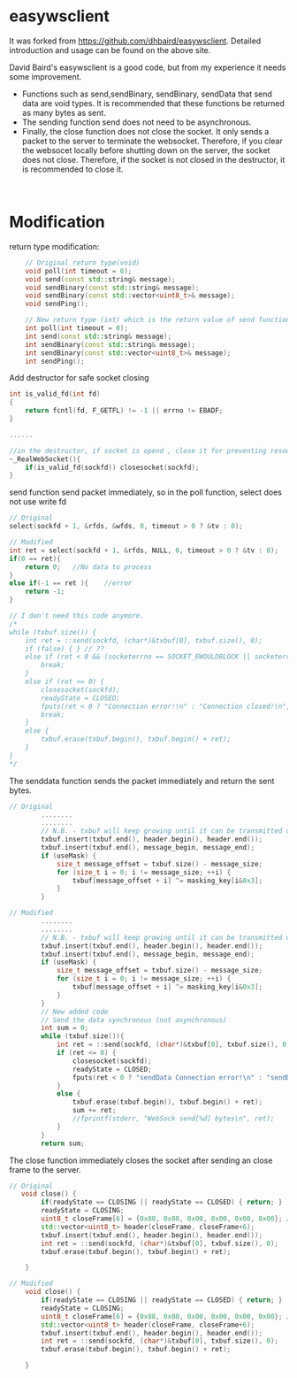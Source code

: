 easywsclient
============

It was forked from https://github.com/dhbaird/easywsclient.
Detailed introduction and usage can be found on the above site.

David Baird's easywsclient is a good code, but from my experience it needs some improvement.

- Functions such as send,sendBinary, sendBinary, sendData that send data are void types. It is recommended that these functions be returned as many bytes as sent.
- The sending function send does not need to be asynchronous.
- Finally, the close function does not close the socket. It only sends a packet to the server to terminate the websocket. Therefore, if you clear the websocet locally before shutting down on the server, the socket does not close. Therefore, if the socket is not closed in the destructor, it is recommended to close it.

<br>

Modification
=====

return type modification:

```c++
    // Original return type(void)
    void poll(int timeout = 0);
    void send(const std::string& message);
    void sendBinary(const std::string& message);
    void sendBinary(const std::vector<uint8_t>& message);
    void sendPing();

    // New return type (int) which is the return value of send function
    int poll(int timeout = 0);
    int send(const std::string& message);
    int sendBinary(const std::string& message);
    int sendBinary(const std::vector<uint8_t>& message);
    int sendPing();

```




Add destructor for safe socket closing

```c++
int is_valid_fd(int fd)
{
    return fcntl(fd, F_GETFL) != -1 || errno != EBADF;
}

......

//in the destructor, if socket is opend , close it for preventing resource leakage
~_RealWebSocket(){
    if(is_valid_fd(sockfd)) closesocket(sockfd);
}

```

send function send packet immediately, so in the poll function, select does not use write fd

```c++
// Original 
select(sockfd + 1, &rfds, &wfds, 0, timeout > 0 ? &tv : 0);

// Modified
int ret = select(sockfd + 1, &rfds, NULL, 0, timeout > 0 ? &tv : 0);
if(0 == ret){
    return 0;   //No data to process 
}
else if(-1 == ret ){    //error
    return -1;
}

// I don't need this code anymore.
/*
while (txbuf.size()) {
    int ret = ::send(sockfd, (char*)&txbuf[0], txbuf.size(), 0);
    if (false) { } // ??
    else if (ret < 0 && (socketerrno == SOCKET_EWOULDBLOCK || socketerrno == SOCKET_EAGAIN_EINPROGRESS)) {
        break;
    }
    else if (ret <= 0) {
        closesocket(sockfd);
        readyState = CLOSED;
        fputs(ret < 0 ? "Connection error!\n" : "Connection closed!\n", stderr);
        break;
    }
    else {
        txbuf.erase(txbuf.begin(), txbuf.begin() + ret);
    }
}
*/

```

The senddata function sends the packet immediately and return the sent bytes.
```c++
// Original 
        ........
        ........
        // N.B. - txbuf will keep growing until it can be transmitted over the socket:
        txbuf.insert(txbuf.end(), header.begin(), header.end());
        txbuf.insert(txbuf.end(), message_begin, message_end);
        if (useMask) {
            size_t message_offset = txbuf.size() - message_size;
            for (size_t i = 0; i != message_size; ++i) {
                txbuf[message_offset + i] ^= masking_key[i&0x3];
            }
        }

// Modified
        ........
        ........
        // N.B. - txbuf will keep growing until it can be transmitted over the socket:
        txbuf.insert(txbuf.end(), header.begin(), header.end());
        txbuf.insert(txbuf.end(), message_begin, message_end);
        if (useMask) {
            size_t message_offset = txbuf.size() - message_size;
            for (size_t i = 0; i != message_size; ++i) {
                txbuf[message_offset + i] ^= masking_key[i&0x3];
            }
        }
        // New added code 
        // Send the data synchronous (not asynchronous)
        int sum = 0;
        while (txbuf.size()){
            int ret = ::send(sockfd, (char*)&txbuf[0], txbuf.size(), 0);
            if (ret <= 0) {
                closesocket(sockfd);
                readyState = CLOSED;
                fputs(ret < 0 ? "sendData Connection error!\n" : "sendData Connection closed!\n", stderr);
            }
            else {
                txbuf.erase(txbuf.begin(), txbuf.begin() + ret);
                sum += ret;
                //fprintf(stderr, "WebSock send[%d] bytes\n", ret);
            }
        }
        return sum;

```



The close function immediately closes the socket after sending an close frame to the server.
```c++
// Original 
   void close() {
        if(readyState == CLOSING || readyState == CLOSED) { return; }
        readyState = CLOSING;
        uint8_t closeFrame[6] = {0x88, 0x80, 0x00, 0x00, 0x00, 0x00}; // last 4 bytes are a masking key
        std::vector<uint8_t> header(closeFrame, closeFrame+6);
        txbuf.insert(txbuf.end(), header.begin(), header.end());
        int ret = ::send(sockfd, (char*)&txbuf[0], txbuf.size(), 0);
        txbuf.erase(txbuf.begin(), txbuf.begin() + ret);

    }

// Modified
    void close() {
        if(readyState == CLOSING || readyState == CLOSED) { return; }
        readyState = CLOSING;
        uint8_t closeFrame[6] = {0x88, 0x80, 0x00, 0x00, 0x00, 0x00}; // last 4 bytes are a masking key
        std::vector<uint8_t> header(closeFrame, closeFrame+6);
        txbuf.insert(txbuf.end(), header.begin(), header.end());
        int ret = ::send(sockfd, (char*)&txbuf[0], txbuf.size(), 0);
        txbuf.erase(txbuf.begin(), txbuf.begin() + ret);

    }

```